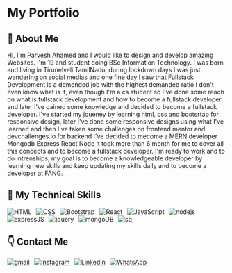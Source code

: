 
# My Portfolio

## 🚀 About Me

Hi, I'm Parvesh Ahamed and I would like to design and develop amazing Websites.         I'm 19 and student doing BSc Information Technology. I was born and
        living in Tirunelveli TamilNadu, during lockdown days I was just
        wandering on social medias and one fine day I saw that Fullstack
        Development is a demended job with the highest demanded ratio I don't
        even know what is it, even though I'm a cs student so I've done some
        reach on what is fullstack development and how to become a fullstack
        developer and later I've gained some knowledge and decided to become a
        fullstack developer. I've started my joueney by learning html, css and
        bootsrtap for responsive design, later I've done some responsive designs
        using what I've learned and then I've taken some challenges on frontend
        mentor and devchallenges.io for backend I've decided to mecome a MERN
        developer Mongodb Express React Node it took more than 6 month for me to
        cover all this concepts and to become a fullstack developer. I'm ready
        to work and to do intrenships, my goal is to become a knowledgeable
        developer by learning new skills and keep updating my skills daily and
        to become a developer at FANG.

## 💼 My Technical Skills

![HTML](https://img.shields.io/badge/HTML5-E34F26?style=for-the-badge&logo=html5&logoColor=white) &thinsp; ![CSS](https://img.shields.io/badge/CSS3-1572B6?style=for-the-badge&logo=css3&logoColor=white) &thinsp; ![Bootstrap](https://img.shields.io/badge/Bootstrap-563D7C?style=for-the-badge&logo=bootstrap&logoColor=white) &thinsp; ![React](https://img.shields.io/badge/React-20232A?style=for-the-badge&logo=react&logoColor=61DAFB) &thinsp; ![JavaScript](https://img.shields.io/badge/JavaScript-323330?style=for-the-badge&logo=javascript&logoColor=F7DF1E) &thinsp; ![nodejs](https://img.shields.io/badge/Node.js-43853D?style=for-the-badge&logo=node.js&logoColor=white) &thinsp; ![expressJS](https://img.shields.io/badge/Express.js-404D59?style=for-the-badge)  &thinsp; ![jquery](https://img.shields.io/badge/jQuery-0769AD?style=for-the-badge&logo=jquery&logoColor=white) &thinsp; ![mongoDB](https://img.shields.io/badge/MongoDB-4EA94B?style=for-the-badge&logo=mongodb&logoColor=white) &thinsp; ![sq;](https://img.shields.io/badge/MySQL-00000F?style=for-the-badge&logo=mysql&logoColor=white)

## 👇 Contact Me

[![gmail](https://img.shields.io/badge/Gmail-D14836?style=for-the-badge&logo=gmail&logoColor=white)](mailto:parveshahamed00@gmail.com) &thinsp; [![Instagram](https://img.shields.io/badge/Instagram-%23E4405F.svg?style=for-the-badge&logo=Instagram&logoColor=white)](https://www.instagram.com/parvesh.ahamed.00/) &thinsp; [![LinkedIn](https://img.shields.io/badge/linkedin-%230077B5.svg?style=for-the-badge&logo=linkedin&logoColor=white)](https://www.linkedin.com/in/parvesh-ahamed-969b23241/) &thinsp; [![WhatsApp](https://img.shields.io/badge/WhatsApp-25D366?style=for-the-badge&logo=whatsapp&logoColor=white)](https://wa.me/918870213057/)
